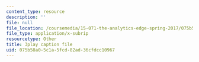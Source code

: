```yaml
---
content_type: resource
description: ''
file: null
file_location: /coursemedia/15-071-the-analytics-edge-spring-2017/075b58a05c1a5fcd82ad36cfdcc10967_dgjhoPD1FA0.vtt
file_type: application/x-subrip
resourcetype: Other
title: 3play caption file
uid: 075b58a0-5c1a-5fcd-82ad-36cfdcc10967
---
```

